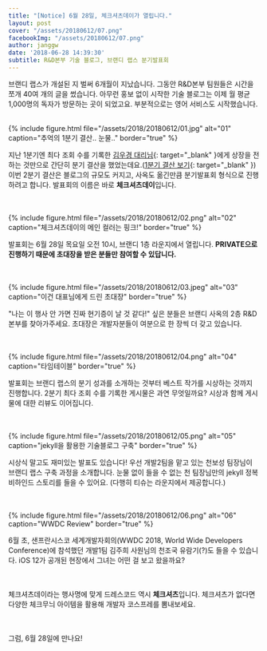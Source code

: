 ```yaml
---
title: "[Notice] 6월 28일, 체크셔츠데이가 열립니다."
layout: post
cover: "/assets/20180612/07.png"
facebookImg: "/assets/20180612/07.png"
author: janggw
date: '2018-06-28 14:39:30'
subtitle: R&D본부 기술 블로그, 브랜디 랩스 분기발표회
---
```


브랜디 랩스가 개설된 지 벌써 6개월이 지났습니다. 그동안 R&D본부 팀원들은 시간을 쪼개 40여 개의 글을 썼습니다. 아무런 홍보 없이 시작한 기술 블로그는 이제 월 평균 1,000명의 독자가 방문하는 곳이 되었고요. 부분적으로는 영어 서비스도 시작했습니다. <br><br>

{% include figure.html file="/assets/2018/20180612/01.jpg" alt="01" caption="추억의 1분기 결산.. 눈물.." border="true" %}<br>

지난 1분기엔 최다 조회 수를 기록한 [김우경 대리님](http://labs.brandi.co.kr/authors/kimwk){: target="_blank" }에게 상장을 전하는 것만으로 간단히 분기 결산을 했었는데요.([1분기 결산 보기](http://labs.brandi.co.kr/2018/04/04/janggw.html){: target="_blank" })이번 2분기 결산은 블로그의 규모도 커지고, 사옥도 옮긴만큼 분기발표회 형식으로 진행하려고 합니다. 발표회의 이름은 바로 **체크셔츠데이**입니다.<br><br><br>

{% include figure.html file="/assets/2018/20180612/02.png" alt="02" caption="체크셔츠데이의 메인 컬러는 핑크!" border="true" %}<br>

발표회는 6월 28일 목요일 오전 10시, 브랜디 1층 라운지에서 열립니다. **PRIVATE으로 진행하기 때문에 초대장을 받은 분들만 참여할 수 있답니다.** <br><br><br>

{% include figure.html file="/assets/2018/20180612/03.jpeg" alt="03" caption="이건 대표님에게 드린 초대장" border="true" %}<br>

"나는 이 행사 안 가면 진짜 현기증이 날 것 같다!" 싶은 분들은 브랜디 사옥의 2층 R&D본부를 찾아가주세요. 초대장은 개발자분들이 여분으로 한 장씩 더 갖고 있습니다.<br><br><br>

{% include figure.html file="/assets/2018/20180612/04.png" alt="04" caption="타임테이블" border="true" %}<br>

발표회는 브랜디 랩스의 분기 성과를 소개하는 것부터 베스트 작가를 시상하는 것까지 진행합니다. 2분기 최다 조회 수를 기록한 게시물은 과연 무엇일까요? 시상과 함께 게시물에 대한 리뷰도 이어집니다.<br><br><br>

{% include figure.html file="/assets/2018/20180612/05.png" alt="05" caption="jekyll을 활용한 기술블로그 구축" border="true" %}<br>

시상식 말고도 재미있는 발표도 있습니다! 우선 개발2팀을 맡고 있는 천보성 팀장님이 브랜디 랩스 구축 과정을 소개합니다. 눈물 없이 들을 수 없는 천 팀장님만의 jekyll 정복 비하인드 스토리를 들을 수 있어요. (다행히 티슈는 라운지에서 제공합니다.)<br><br><br>

{% include figure.html file="/assets/2018/20180612/06.png" alt="06" caption="WWDC Review" border="true" %}<br>

6월 초, 샌프란시스코 세계개발자회의(WWDC 2018, World Wide Developers Conference)에 참석했던 개발1팀 김주희 사원님의 천조국 유람기(?)도 들을 수 있습니다. iOS 12가 공개된 현장에서 그녀는 어떤 걸 보고 왔을까요?<br><br><br>

체크셔츠데이라는 행사명에 맞게 드레스코드 역시 **체크셔츠**입니다. 체크셔츠가 없다면 다양한 체크무늬 아이템을 활용해 개발자 코스프레를 뽐내보세요.<br><br><br>

그럼, 6월 28일에 만나요! <br><br>
